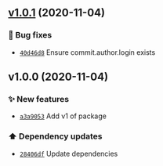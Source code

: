 ## [v1.0.1](https://github.com/koj-co/release-scheduler/compare/v1.0.0...v1.0.1) (2020-11-04)

### 🐛 Bug fixes

- [`40d46d8`](https://github.com/koj-co/release-scheduler/commit/40d46d8)  Ensure commit.author.login exists

## v1.0.0 (2020-11-04)

### ✨ New features

- [`a3a9053`](https://github.com/koj-co/release-scheduler/commit/a3a9053)  Add v1 of package

### ⬆️ Dependency updates

- [`28406df`](https://github.com/koj-co/release-scheduler/commit/28406df)  Update dependencies
